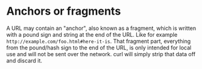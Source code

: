 # Anchors or fragments

A URL may contain an "anchor", also known as a fragment, which is written with
a pound sign and string at the end of the URL. Like for example
`http://example.com/foo.html#here-it-is`. That fragment part, everything from
the pound/hash sign to the end of the URL, is only intended for local use and
will not be sent over the network. curl will simply strip that data off and
discard it.
